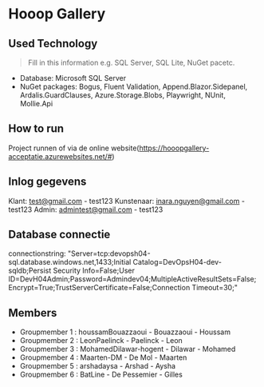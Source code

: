 # Hooop Gallery

## Used Technology
> Fill in this information e.g. SQL Server, SQL Lite, NuGet pacetc.
- Database: Microsoft SQL Server
- NuGet packages: Bogus, Fluent Validation, Append.Blazor.Sidepanel, Ardalis.GuardClauses, Azure.Storage.Blobs, Playwright, NUnit, Mollie.Api

## How to run
Project runnen of via de online website(https://hooopgallery-acceptatie.azurewebsites.net/#) 

## Inlog gegevens
Klant: test@gmail.com - test123
Kunstenaar: inara.nguyen@gmail.com - test123
Admin: admintest@gmail.com - test123

## Database connectie
connectionstring: 
"Server=tcp:devopsh04-sql.database.windows.net,1433;Initial Catalog=DevOpsH04-dev-sqldb;Persist Security Info=False;User ID=DevH04Admin;Password=Admindev04;MultipleActiveResultSets=False;Encrypt=True;TrustServerCertificate=False;Connection Timeout=30;"

## Members
- Groupmember 1 : houssamBouazzaoui - Bouazzaoui - Houssam 
- Groupmember 2 : LeonPaelinck - Paelinck - Leon
- Groupmember 3 : MohamedDilawar-hogent - Dilawar - Mohamed
- Groupmember 4 : Maarten-DM - De Mol - Maarten
- Groupmember 5 : arshadaysa - Arshad - Aysha
- Groupmember 6 : BatLine - De Pessemier - Gilles
